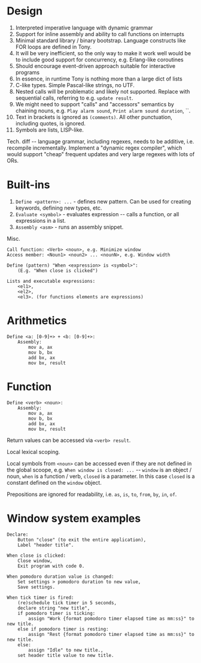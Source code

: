 # Design

1. Interpreted imperative language with dynamic grammar
2. Support for inline assembly and ability to call functions on interrupts
3. Minimal standard library / binary bootstrap. Language constructs like FOR loops are 
defined in Tony.
4. It will be very inefficient, so the only way to make it work well would be
to include good support for concurrency, e.g. Erlang-like coroutines
5. Should encourage event-driven approach suitable for interactive programs
6. In essence, in runtime Tony is nothing more than a large dict of lists
7. C-like types. Simple Pascal-like strings, no UTF.
8. Nested calls will be problematic and likely not supported. Replace with sequential
calls, referring to e.g. `update result`.
9. We might need to support "calls" and "accessors" semantics by chaining nouns, e.g. 
`Play alarm sound`, `Print alarm sound duration`, ``.
10. Text in brackets is ignored as `(comments)`. All other punctuation, including quotes, 
is ignored.
11. Symbols are lists, LISP-like.

Tech. diff -- language grammar, including regexes, needs to be additive, i.e. recompile 
incrementally. Implement a "dynamic regex compiler", which would support "cheap" frequent 
updates and very large regexes with lots of ORs.

# Built-ins

1. `Define <pattern>: ...` - defines new pattern. Can be used for creating
keywords, defining new types, etc.
2. `Evaluate <symbol>` - evaluates expression -- calls a function, or all expressions
in a list.
3. `Assembly <asm>` - runs an assembly snippet.

Misc.

```
Call function: <Verb> <noun>, e.g. Minimize window
Access member: <Noun1> <noun2> ... <nounN>, e.g. Window width

Define (pattern) "When <expression> is <symbol>":
    (E.g. "When close is clicked")

Lists and executable expressions: 
    <el1>, 
    <el2>, 
    <el3>. (for functions elements are expressions)

```

# Arithmetics

```
Define <a: [0-9]+> + <b: [0-9]+>:
    Assembly:
        mov a, ax
        mov b, bx
        add bx, ax
        mov bx, result
```

# Function

```
Define <verb> <noun>:
    Assembly:
        mov a, ax
        mov b, bx
        add bx, ax
        mov bx, result
```

Return values can be accessed via `<verb> result`.

Local lexical scoping.

Local symbols from `<noun>` can be accessed even if they are not defined in the global scoope,
e.g. `When window is closed: ...` -- `window` is an object / noun, `when` is a function / verb,
`closed` is a parameter. In this case `closed` is a constant defined on the `window` object.

Prepositions are ignored for readability, i.e. `as`, `is`, `to`, `from`, `by`, `in`, `of`.

# Window system examples

```
Declare:
    Button "close" (to exit the entire application),
    Label "header title".

When close is clicked:
    Close window,
    Exit program with code 0.

When pomodoro duration value is changed:
    Set settings > pomodoro duration to new value,
    Save settings.

When tick timer is fired:
    (re)schedule tick timer in 5 seconds,
    declare string "new title",
    if pomodoro timer is ticking: 
        assign "Work {format pomodoro timer elapsed time as mm:ss}" to new title.
    else if pomodoro timer is resting: 
        assign "Rest {format pomodoro timer elapsed time as mm:ss}" to new title.
    else:
        assign "Idle" to new title.,
    set header title value to new title.
```
